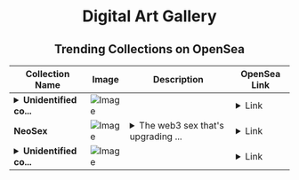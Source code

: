 <div align="center">

# Digital Art Gallery

## Trending Collections on OpenSea

| Collection Name                       | Image                                                                                     | Description                       | OpenSea Link                                                                                          |
|---------------------------------------|-------------------------------------------------------------------------------------------|-----------------------------------|--------------------------------------------------------------------------------------------------------|
| **<details><summary>Unidentified co...</summary>Unidentified contract 8dcd472b-156a-4999-9d00-99e1d259cba1</details>** | ![Image](https://i.seadn.io/s/raw/files/654b7e9c6f93abe8d20f6c1ead4af558.png?w=500&auto=format?w=200&auto=format) |  | <details><summary>Link</summary>[Unidentified contract 8dcd472b-156a-4999-9d00-99e1d259cba1](https://opensea.io/collection/unidentified-contract-8dcd472b-156a-4999-9d00-99e1)</details> |
| **NeoSex** | ![Image](https://i.seadn.io/s/raw/files/ade650d41c749ead2142793178e248ad.jpg?w=500&auto=format?w=200&auto=format) | <details><summary>The web3 sex that's upgrading ...</summary>The web3 sex that's upgrading web3</details> | <details><summary>Link</summary>[NeoSex](https://opensea.io/collection/neosex-6)</details> |
| **<details><summary>Unidentified co...</summary>Unidentified contract 10b34f50-bdcb-4f9b-bdab-1d72a3d2dcce</details>** | ![Image](https://i.seadn.io/s/raw/files/654b7e9c6f93abe8d20f6c1ead4af558.png?w=500&auto=format?w=200&auto=format) |  | <details><summary>Link</summary>[Unidentified contract 10b34f50-bdcb-4f9b-bdab-1d72a3d2dcce](https://opensea.io/collection/unidentified-contract-10b34f50-bdcb-4f9b-bdab-1d72)</details> |

</div>